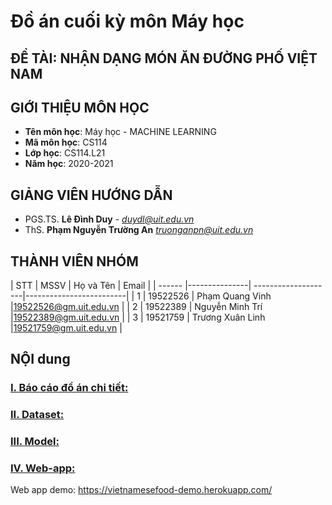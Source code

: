 # **Đồ án cuối kỳ môn Máy học**
## **ĐỀ TÀI: NHẬN DẠNG MÓN ĂN ĐƯỜNG PHỐ VIỆT NAM**

## GIỚI THIỆU MÔN HỌC
<a name="gioithieumonhoc"></a>
* **Tên môn học**: Máy học - MACHINE LEARNING
* **Mã môn học**: CS114
* **Lớp học**: CS114.L21
* **Năm học**: 2020-2021

## GIẢNG VIÊN HƯỚNG DẪN
<a name="giangvien"></a>
* PGS.TS. **Lê Đình Duy** - *duydl@uit.edu.vn*
* ThS. **Phạm Nguyễn Trường An** *truonganpn@uit.edu.vn*

## THÀNH VIÊN NHÓM
<a name="thanhvien"></a>
| STT    | MSSV          | Họ và Tên           | Email                   |
| ------ |---------------| --------------------|-------------------------|
| 1      | 19522526      | Phạm Quang Vinh     |19522526@gm.uit.edu.vn   |
| 2      | 19522389      | Nguyễn Minh Trí     |19522389@gm.uit.edu.vn   |
| 3      | 19521759      | Trương Xuân Linh    |19521759@gm.uit.edu.vn   |

## NỘI dung
### [**I.   Báo cáo đồ án chi tiết:**](https://github.com/VinhPhamBG/VietnameseFood/blob/main/B%C3%A1o_C%C3%A1o_%C4%90%E1%BB%93_%C3%81n_M%C3%A1y_h%E1%BB%8Dc.pdf)
### [**II.  Dataset:**](https://github.com/VinhPhamBG/VietnameseFood/tree/main/Data)
### [**III. Model:**](https://github.com/VinhPhamBG/VietnameseFood/tree/main/Model)
### [**IV.  Web-app:**](https://github.com/VinhPhamBG/VietnameseFood/blob/main/app.py)
Web app demo: https://vietnamesefood-demo.herokuapp.com/
